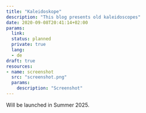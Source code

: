 ```yaml
---
title: "Kaleidoskope"
description: "This blog presents old kaleidoscopes"
date: 2020-09-08T20:41:14+02:00
params:
  link:
  status: planned
  private: true
  lang:
  - de
draft: true
resources:
- name: screenshot
  src: "screenshot.png"
  params:
    description: "Screenshot"
---
```

Will be launched in Summer 2025.
